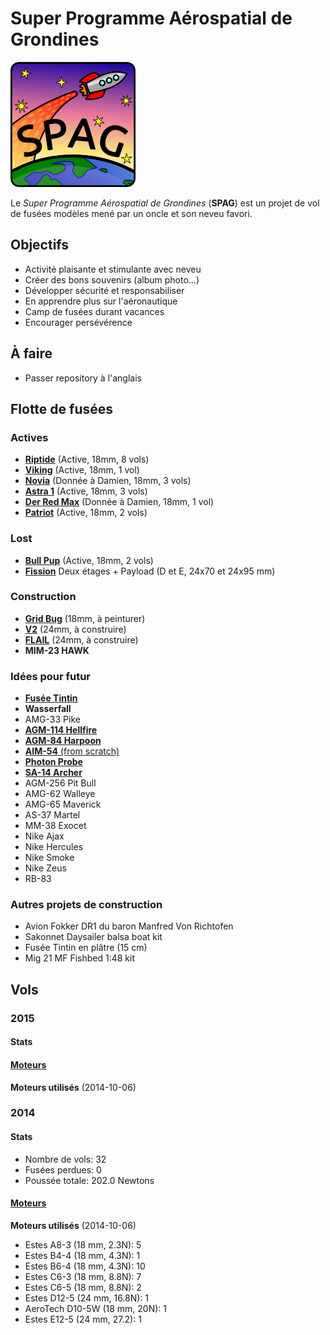 # Super Programme Aérospatial de Grondines

![Super logo du SPAG!](logo/logo_spag_v03_small.png)

Le *Super Programme Aérospatial de Grondines* (**SPAG**) est un projet de vol
de fusées modèles mené par un oncle et son neveu favori.

## Objectifs

- Activité plaisante et stimulante avec neveu
- Créer des bons souvenirs (album photo...)
- Développer sécurité et responsabiliser
- En apprendre plus sur l'aéronautique
- Camp de fusées durant vacances
- Encourager persévérence

## À faire

- Passer repository à l'anglais

## Flotte de fusées

### Actives

- [**Riptide**](rockets/riptide/riptide.md) (Active, 18mm, 8 vols)
- [**Viking**](rockets/viking/viking.md) (Active, 18mm, 1 vol)
- [**Novia**](rockets/novia/novia.md) (Donnée à Damien, 18mm, 3 vols)
- [**Astra 1**](rockets/astra_1/astra_1.md) (Active, 18mm, 3 vols)
- [**Der Red Max**](rockets/der_red_max/der_red_max.md) (Donnée à Damien, 18mm, 1 vol)
- [**Patriot**](rockets/patriot/patriot.md) (Active, 18mm, 2 vols)

### Lost

- [**Bull Pup**](rockets/bull_pup/bull_pup.md) (Active, 18mm, 2 vols)
- [**Fission**](rockets/critical_mass/critical_mass.md) Deux étages + Payload (D et E, 24x70 et 24x95 mm)

### Construction

- [**Grid Bug**](rockets/grid_bug/grid_bug.md) (18mm, à peinturer)
- [**V2**](rockets/v2/v2.md) (24mm, à construire)
- [**FLAIL**](http://www.the-launch-pad.com/#!blank/c1j13) (24mm, à construire)
- **MIM-23 HAWK**

### Idées pour futur

- [**Fusée Tintin**](http://en.wikipedia.org/wiki/Explorers_on_the_Moon)
- **Wasserfall**
- AMG-33 Pike
- [**AGM-114 Hellfire**](http://www.the-launch-pad.com/#!hellfire/c14ur)
- [**AGM-84 Harpoon**](http://www.allrocketengines.ca/Rockets/Harpoon-AGM)
- [**AIM-54** (from scratch)](http://www.the-launch-pad.com/#!blank/c7bg)
- [**Photon Probe**](http://www.allrocketengines.ca/Rockets/Photon-Probe)
- [**SA-14 Archer**](http://www.jcrocket.com/sa14archer.shtml)
- AGM-256 Pit Bull
- AMG-62 Walleye
- AMG-65 Maverick
- AS-37 Martel
- MM-38 Exocet
- Nike Ajax
- Nike Hercules
- Nike Smoke
- Nike Zeus
- RB-83

### Autres projets de construction
- Avion Fokker DR1 du baron Manfred Von Richtofen
- Sakonnet Daysailer balsa boat kit
- Fusée Tintin en plâtre (15 cm)
- Mig 21 MF Fishbed 1:48 kit

## Vols

### 2015
#### Stats
#### [Moteurs](https://github.com/enormandeau/SPAG/blob/master/fichiers_utiles/motors.md)
**Moteurs utilisés** (2014-10-06)

### 2014

#### Stats

- Nombre de vols: 32
- Fusées perdues: 0
- Poussée totale: 202.0 Newtons

#### [Moteurs](https://github.com/enormandeau/SPAG/blob/master/fichiers_utiles/motors.md)

**Moteurs utilisés** (2014-10-06)
- Estes A8-3 (18 mm, 2.3N):	5
- Estes B4-4 (18 mm, 4.3N):	1
- Estes B6-4 (18 mm, 4.3N):	10
- Estes C6-3 (18 mm, 8.8N):	7
- Estes C6-5 (18 mm, 8.8N):	2
- Estes D12-5 (24 mm, 16.8N):	1
- AeroTech D10-5W (18 mm, 20N):	1
- Estes E12-5 (24 mm, 27.2):	1

